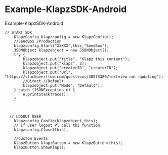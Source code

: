 # Example-KlapzSDK-Android
Example-KlapzSDK-Android
      
    // START SDK
        KlapzConfig klapzconfig = new KlapzConfig();
        //SendBox /Production
        klapzconfig.Start("XXXXX",this,"SendBox");
        JSONObject klapzobject = new JSONObject();
        try {
            klapzobject.put("title", "Klapz this content");
            klapzobject.put("klapz", 2);
            klapzobject.put("createrID", "createrID");
            klapzobject.put("Url", "https://stackoverflow.com/questions/40573380/textview-not-updating");
            //Direct //Default
            klapzobject.put("Mode", "Default");
        } catch (JSONException e) {
            e.printStackTrace();
        }
        
        
        
      // LOGOUT USER
        klapzconfig.Config(klapzobject,this);
        // If user logout Pl call thi function
        klapzconfig.Close(this);

        //Custom Events
        KlapzButton klapzButton = new KlapzButton(this);
        klapzButton.ShowKlap();

